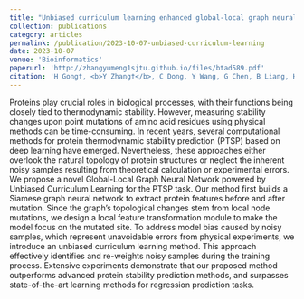 ```yaml
---
title: "Unbiased curriculum learning enhanced global-local graph neural network for protein thermodynamic stability prediction"
collection: publications
category: articles
permalink: /publication/2023-10-07-unbiased-curriculum-learning
date: 2023-10-07
venue: 'Bioinformatics'
paperurl: 'http://zhangyumeng1sjtu.github.io/files/btad589.pdf'
citation: 'H Gong†, <b>Y Zhang†</b>, C Dong, Y Wang, G Chen, B Liang, H Li, L Liu, J Xu & G Li. (2023). Unbiased curriculum learning enhanced global-local graph neural network for protein thermodynamic stability prediction. <i>Bioinformatics</i>, 39(10), btad589.'
---
```

Proteins play crucial roles in biological processes, with their functions being closely tied to thermodynamic stability. However, measuring stability changes upon point mutations of amino acid residues using physical methods can be time-consuming. In recent years, several computational methods for protein thermodynamic stability prediction (PTSP) based on deep learning have emerged. Nevertheless, these approaches either overlook the natural topology of protein structures or neglect the inherent noisy samples resulting from theoretical calculation or experimental errors. We propose a novel Global-Local Graph Neural Network powered by Unbiased Curriculum Learning for the PTSP task. Our method first builds a Siamese graph neural network to extract protein features before and after mutation. Since the graph’s topological changes stem from local node mutations, we design a local feature transformation module to make the model focus on the mutated site. To address model bias caused by noisy samples, which represent unavoidable errors from physical experiments, we introduce an unbiased curriculum learning method. This approach effectively identifies and re-weights noisy samples during the training process. Extensive experiments demonstrate that our proposed method outperforms advanced protein stability prediction methods, and surpasses state-of-the-art learning methods for regression prediction tasks.
